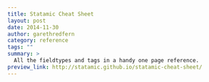 ```yaml
---
title: Statamic Cheat Sheet
layout: post
date: 2014-11-30
author: garethredfern
category: reference
tags: ""
summary: >
  All the fieldtypes and tags in a handy one page reference.
preview_link: http://statamic.github.io/statamic-cheat-sheet/
---
```

